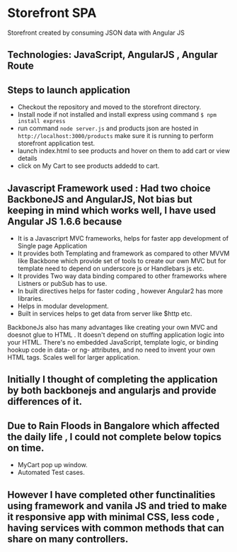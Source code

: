 # Storefront SPA
Storefront created by consuming JSON data with Angular JS

## Technologies: JavaScript, AngularJS , Angular Route

## Steps to launch application
* Checkout the repository and moved to the storefront directory.
* Install node  if not installed and install express using command `$ npm install express`
* run command `node server.js`  and products json are hosted in `http://localhost:3000/products` make sure it is running to perform storefront application test.
* launch index.html to see products and hover on them to add cart or view details
* click on My Cart to see products addedd to cart.

## Javascript Framework used : Had two choice BackboneJS and AngularJS, Not bias but keeping in mind which works well, I have used Angular JS 1.6.6 because
* It is a Javascriprt MVC frameworks, helps for faster app development of Single page Application
* It provides both Templating and framework as compared to other MVVM like Backbone which provide set of tools to create our own MVC but for template need to depend on underscore js or Handlebars js etc.
* It provides Two way data binding compared to other frameworks where Listners or pubSub has to use.
* In built directives helps for faster coding , however Angular2 has more libraries.
* Helps in  modular development.
* Built in services helps to get data from server like $http etc.

BackboneJs also has many advantages like creating your own MVC and doesnot glue to HTML . It doesn't depend on stuffing application logic into your HTML. There's no embedded JavaScript, template logic, or binding hookup code in data- or ng- attributes, and no need to invent your own HTML tags. Scales well for larger application.

## Initially I thought of completing the application by both backbonejs and angularjs and provide differences of it.
## Due to Rain Floods in Bangalore which affected the daily life , I could not complete below topics on time.
* MyCart pop up window.
* Automated Test cases.

## However I have completed other functinalities using framework and vanila JS and tried to make it responsive app with minimal CSS, less code , having services with common methods that can share on many controllers. 


